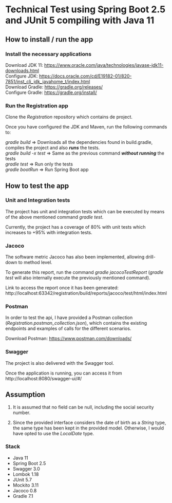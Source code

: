 # Technical Test using Spring Boot 2.5 and JUnit 5 compiling with Java 11

## How to install / run the app

### Install the necessary applications

Download JDK 11: https://www.oracle.com/java/technologies/javase-jdk11-downloads.html  
Configure JDK: https://docs.oracle.com/cd/E19182-01/820-7851/inst_cli_jdk_javahome_t/index.html  
Download Gradle: https://gradle.org/releases/  
Configure Gradle: https://gradle.org/install/

### Run the Registration app

Clone the *Registration* repository which contains de project.  

Once you have configured the JDK and Maven, run the following commands to:

*gradle build* => Downloads all the dependencies found in build.gradle, compiles the project and also ***runs*** the tests.  
*gradle build -x test* => Same as the previous command ***without running*** the tests  
*gradle test* => Run only the tests  
*gradle bootRun* => Run Spring Boot app  

## How to test the app

### Unit and Integration tests

The project has unit and integration tests which can be executed by means of the above mentioned command *gradle test*.  

Currently, the project has a coverage of 80% with unit tests which increases to +95% with integration tests.

### Jacoco

The software metric Jacoco has also been implemented, allowing drill-down to method level.  

To generate this report, run the command *gradle jacocoTestReport* 
(*gradle test* will also internally execute the previously mentioned command).  

Link to access the report once it has been generated: 
http://localhost:63342/registration/build/reports/jacoco/test/html/index.html

### Postman

In order to test the api, I have provided a Postman collection (*Registration.postman_collection.json*),
which contains the existing endpoints and examples of calls for the different scenarios.

Download Postman: https://www.postman.com/downloads/

### Swagger

The project is also delivered with the Swagger tool.

Once the application is running, you can access it from http://localhost:8080/swagger-ui/#/

## Assumption

1. It is assumed that no field can be null, including the social security number.
   

2. Since the provided interface considers the date of birth as a *String* type, the same type has been kept in the provided model.
Otherwise, I would have opted to use the *LocalDate* type.


### Stack

- Java 11
- Spring Boot 2.5
- Swagger 3.0
- Lombok 1.18  
- JUnit 5.7
- Mockito 3.11
- Jacoco 0.8
- Gradle 7.1
